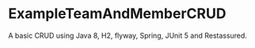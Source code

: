 # ExampleTeamAndMemberCRUD

A basic CRUD using Java 8, H2, flyway, Spring, JUnit 5 and Restassured.
